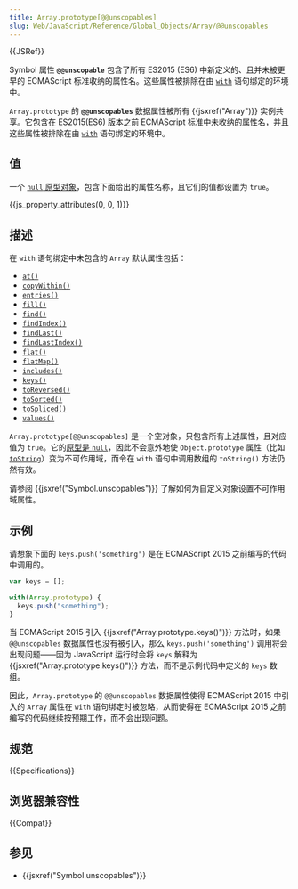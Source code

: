 ```yaml
---
title: Array.prototype[@@unscopables]
slug: Web/JavaScript/Reference/Global_Objects/Array/@@unscopables
---
```


{{JSRef}}

Symbol 属性 **`@@unscopable`** 包含了所有 ES2015 (ES6) 中新定义的、且并未被更早的 ECMAScript 标准收纳的属性名。这些属性被排除在由 [`with`](/zh-CN/docs/Web/JavaScript/Reference/Statements/with) 语句绑定的环境中。

`Array.prototype` 的 **`@@unscopables`** 数据属性被所有 {{jsxref("Array")}} 实例共享。它包含在 ES2015(ES6) 版本之前 ECMAScript 标准中未收纳的属性名，并且这些属性被排除在由 [`with`](/zh-CN/docs/Web/JavaScript/Reference/Statements/with) 语句绑定的环境中。

## 值

一个 [`null` 原型对象](/zh-CN/docs/Web/JavaScript/Reference/Global_Objects/Object#null_原型对象)，包含下面给出的属性名称，且它们的值都设置为 `true`。

{{js_property_attributes(0, 0, 1)}}

## 描述

在 `with` 语句绑定中未包含的 `Array` 默认属性包括：

- [`at()`](/zh-CN/docs/Web/JavaScript/Reference/Global_Objects/Array/at)
- [`copyWithin()`](/zh-CN/docs/Web/JavaScript/Reference/Global_Objects/Array/copyWithin)
- [`entries()`](/zh-CN/docs/Web/JavaScript/Reference/Global_Objects/Array/entries)
- [`fill()`](/zh-CN/docs/Web/JavaScript/Reference/Global_Objects/Array/fill)
- [`find()`](/zh-CN/docs/Web/JavaScript/Reference/Global_Objects/Array/find)
- [`findIndex()`](/zh-CN/docs/Web/JavaScript/Reference/Global_Objects/Array/findIndex)
- [`findLast()`](/zh-CN/docs/Web/JavaScript/Reference/Global_Objects/Array/findLast)
- [`findLastIndex()`](/zh-CN/docs/Web/JavaScript/Reference/Global_Objects/Array/findLastIndex)
- [`flat()`](/zh-CN/docs/Web/JavaScript/Reference/Global_Objects/Array/flat)
- [`flatMap()`](/zh-CN/docs/Web/JavaScript/Reference/Global_Objects/Array/flatMap)
- [`includes()`](/zh-CN/docs/Web/JavaScript/Reference/Global_Objects/Array/includes)
- [`keys()`](/zh-CN/docs/Web/JavaScript/Reference/Global_Objects/Array/keys)
- [`toReversed()`](/zh-CN/docs/Web/JavaScript/Reference/Global_Objects/Array/toReversed)
- [`toSorted()`](/zh-CN/docs/Web/JavaScript/Reference/Global_Objects/Array/toSorted)
- [`toSpliced()`](/zh-CN/docs/Web/JavaScript/Reference/Global_Objects/Array/toSpliced)
- [`values()`](/zh-CN/docs/Web/JavaScript/Reference/Global_Objects/Array/values)

`Array.prototype[@@unscopables]` 是一个空对象，只包含所有上述属性，且对应值为 `true`。它的[原型是 `null`](/zh-CN/docs/Web/JavaScript/Reference/Global_Objects/Object#null_原型对象)，因此不会意外地使 `Object.prototype` 属性（比如 [`toString`](/zh-CN/docs/Web/JavaScript/Reference/Global_Objects/Object/toString)）变为不可作用域，而令在 `with` 语句中调用数组的 `toString()` 方法仍然有效。

请参阅 {{jsxref("Symbol.unscopables")}} 了解如何为自定义对象设置不可作用域属性。

## 示例

请想象下面的 `keys.push('something')` 是在 ECMAScript 2015 之前编写的代码中调用的。

```js
var keys = [];

with(Array.prototype) {
  keys.push("something");
}
```

当 ECMAScript 2015 引入 {{jsxref("Array.prototype.keys()")}} 方法时，如果 `@@unscopables` 数据属性也没有被引入，那么 `keys.push('something')` 调用将会出现问题——因为 JavaScript 运行时会将 `keys` 解释为 {{jsxref("Array.prototype.keys()")}} 方法，而不是示例代码中定义的 `keys` 数组。

因此，`Array.prototype` 的 `@@unscopables` 数据属性使得 ECMAScript 2015 中引入的 `Array` 属性在 `with` 语句绑定时被忽略，从而使得在 ECMAScript 2015 之前编写的代码继续按预期工作，而不会出现问题。

## 规范

{{Specifications}}

## 浏览器兼容性

{{Compat}}

## 参见

- {{jsxref("Symbol.unscopables")}}
